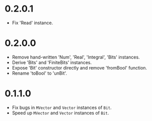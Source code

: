 # 0.2.0.1

* Fix 'Read' instance.

# 0.2.0.0

* Remove hand-written 'Num', 'Real', 'Integral', 'Bits' instances.
* Derive 'Bits' and 'FiniteBits' instances.
* Expose 'Bit' constructor directly and remove 'fromBool' function.
* Rename 'toBool' to 'unBit'.

# 0.1.1.0

* Fix bugs in `MVector` and `Vector` instances of `Bit`.
* Speed up `MVector` and `Vector` instances of `Bit`.
